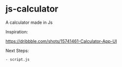 # js-calculator
A calculator made in Js

Inspiration:

https://dribbble.com/shots/15741461-Calculator-App-UI

Next Steps:

    - script.js
    
